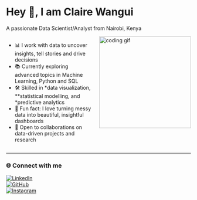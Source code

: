 # Hey 👋, I am Claire Wangui

A passionate Data Scientist/Analyst from Nairobi, Kenya

<div style="display: flex; align-items: flex-start; gap: 20px;">

  <div style="flex: 1;">
  
  - 📊 I work with data to uncover insights, tell stories and drive decisions  
  - 📚 Currently exploring advanced topics in Machine Learning, Python and SQL  
  - 🛠️ Skilled in *data visualization, **statistical modelling, and *predictive analytics  
  - 🎨 Fun fact: I love turning messy data into beautiful, insightful dashboards  
  - 🤝 Open to collaborations on data-driven projects and research  
  
  </div>

  <img src="https://media.giphy.com/media/qgQUggAC3Pfv687qPC/giphy.gif" width="250" alt="coding gif">

</div>

---

### 🌐 Connect with me  

[![LinkedIn](https://img.shields.io/badge/LinkedIn-blue?style=for-the-badge&logo=linkedin)](https://linkedin.com/in/YOUR-USERNAME)  
[![GitHub](https://img.shields.io/badge/GitHub-333?style=for-the-badge&logo=github)](https://github.com/YOUR-USERNAME)  
[![Instagram](https://img.shields.io/badge/Instagram-E4405F?style=for-the-badge&logo=instagram&logoColor=white)](https://instagram.com/YOUR-USERNAME)
